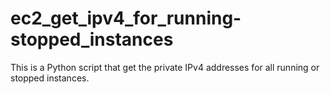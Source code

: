 # ec2_get_ipv4_for_running-stopped_instances
This is a Python script that get the private IPv4 addresses for all running or stopped instances.
